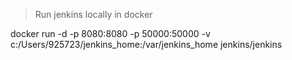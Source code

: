> Run jenkins locally in docker

docker run -d -p 8080:8080 -p 50000:50000 -v c:/Users/925723/jenkins_home:/var/jenkins_home jenkins/jenkins

